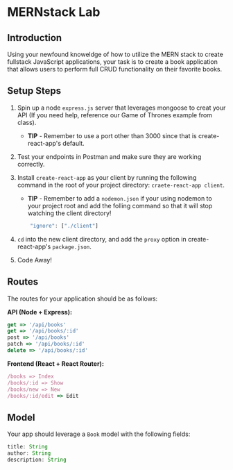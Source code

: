 # MERNstack Lab

## Introduction

Using your newfound knoweldge of how to utilize the MERN stack to create fullstack JavaScript applications, your task is to create a book application that allows users to perform full CRUD functionality on their favorite books.

## Setup Steps

1. Spin up a node `express.js` server that leverages mongoose to creat your API (If you need help, reference our Game of Thrones example from class).
	* **TIP** - Remember to use a port other than 3000 since that is create-react-app's default.
2. Test your endpoints in Postman and make sure they are working correctly.
3. Install `create-react-app` as your client by running the following command in the root of your project directory: `craete-react-app client`.
	* **TIP** - Remember to add a `nodemon.json` if your using nodemon to your project root and add the folling command so that it will stop watching the client directory!
	 
	```js
		"ignore": ["./client"]
	``` 	
	
4. `cd` into the new client directory, and add the `proxy` option in create-react-app's `package.json`.
5. Code Away!


## Routes

The routes for your application should be as follows:

**API (Node + Express):**

```js
get => '/api/books'
get => '/api/books/:id'
post => '/api/books'
patch => '/api/books/:id'
delete => '/api/books/:id'
```

**Frontend (React + React Router):**

```js
/books => Index
/books/:id => Show
/books/new => New
/books/:id/edit => Edit
```

## Model

Your app should leverage a `Book` model with the following fields:

```js
title: String
author: String
description: String
```
